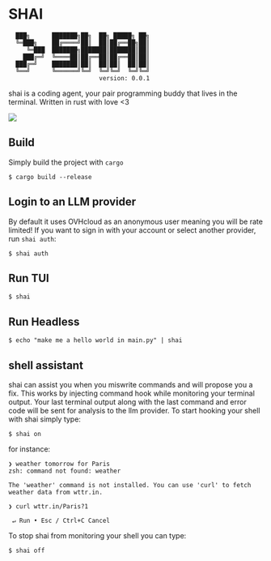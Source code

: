 # SHAI

```
  ███╗      ███████╗██╗  ██╗ █████╗ ██╗
  ╚═███╗    ██╔════╝██║  ██║██╔══██╗██║
     ╚═███  ███████╗███████║███████║██║
    ███╔═╝  ╚════██║██╔══██║██╔══██║██║
  ███╔═╝    ███████║██║  ██║██║  ██║██║
  ╚══╝      ╚══════╝╚═╝  ╚═╝╚═╝  ╚═╝╚═╝
                         version: 0.0.1
```

shai is a coding agent, your pair programming buddy that lives in the terminal. Written in rust with love <3

<img src="./.github/demo.gif" />


## Build 

Simply build the project with `cargo`

```
$ cargo build --release
```

## Login to an LLM provider 

By default it uses OVHcloud as an anonymous user meaning you will be rate limited!
If you want to sign in with your account or select another provider, run `shai auth`:

```
$ shai auth
```

## Run TUI

```
$ shai
```


## Run Headless

```
$ echo "make me a hello world in main.py" | shai
```

## shell assistant

shai can assist you when you miswrite commands and will propose you a fix. This works by injecting command hook while monitoring your terminal output. Your last terminal output along with the last command and error code will be sent for analysis to the llm provider. 
To start hooking your shell with shai simply type: 

```
$ shai on
```

for instance:

```
❯ weather tomorrow for Paris
zsh: command not found: weather

The 'weather' command is not installed. You can use 'curl' to fetch weather data from wttr.in.

❯ curl wttr.in/Paris?1

 ↵ Run • Esc / Ctrl+C Cancel
```

To stop shai from monitoring your shell you can type:

```
$ shai off
```